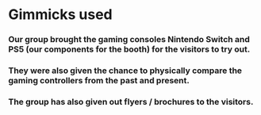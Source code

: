 # Gimmicks used
### Our group brought the gaming consoles Nintendo Switch and PS5 (our components for the booth) for the visitors to try out.
### They were also given the chance to physically compare the gaming controllers from the past and present. 
### The group has also given out flyers / brochures to the visitors. 
